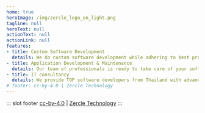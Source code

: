 ```yaml
---
home: true
heroImage: /img/zercle_logo_on_light.png
tagline: null
heroText: null
actionText: null
actionLink: null
features:
- title: Custom Software Development
  details: We do custom software development while adhering to best practices and testing.
- title: Application Development & Maintenance
  details: Our team of professionals is ready to take care of your software projects.
- title: IT consultancy
  details: We provide TOP software developers from Thailand with advanced technical skills.
# footer: cc-by-4.0 | Zercle Technology
---
```


::: slot footer
[cc-by-4.0](https://creativecommons.org/licenses/by/4.0/) | [Zercle Technology](https://github.com/zercle)
:::